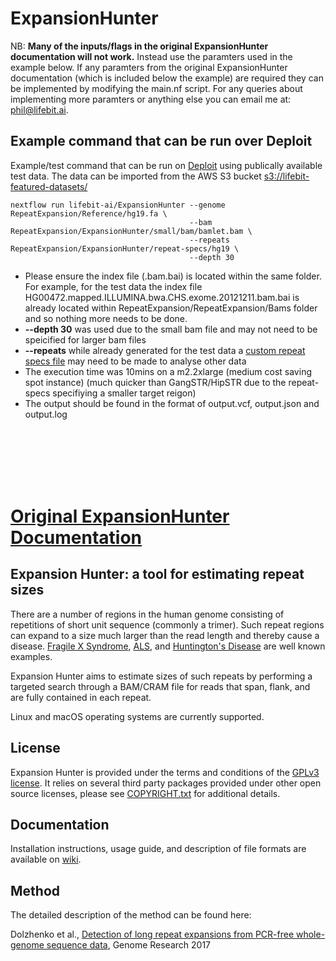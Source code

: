 # ExpansionHunter

NB: **Many of the inputs/flags in the original ExpansionHunter documentation will not work.** Instead use the paramters used in the example below. If any paramters from the original ExpansionHunter documentation (which is included below the example) are required they can be implemented by modifying the main.nf script. For any queries about implementing more paramters or anything else you can email me at: phil@lifebit.ai.

## Example command that can be run over Deploit
Example/test command that can be run on [Deploit](https://deploit.lifebit.ai/) using publically available test data. The data can be imported from the AWS S3 bucket [s3://lifebit-featured-datasets/](https://s3.console.aws.amazon.com/s3/buckets/lifebit-featured-datasets/pipelines/RepeatExpansion/?region=eu-west-1&tab=overview) 
```        
nextflow run lifebit-ai/ExpansionHunter --genome RepeatExpansion/Reference/hg19.fa \
                                        --bam RepeatExpansion/ExpansionHunter/small/bam/bamlet.bam \
                                        --repeats RepeatExpansion/ExpansionHunter/repeat-specs/hg19 \
                                        --depth 30
```

* Please ensure the index file (.bam.bai) is located within the same folder. For example, for the test data the index file HG00472.mapped.ILLUMINA.bwa.CHS.exome.20121211.bam.bai is already located within RepeatExpansion/RepeatExpansion/Bams folder and so nothing more needs to be done.
* **--depth 30** was used due to the small bam file and may not need to be speicified for larger bam files
* **--repeats** while already generated for the test data a [custom repeat specs file](https://github.com/Illumina/ExpansionHunter/wiki/Inputs) may need to be made to analyse other data
* The execution time was 10mins on a m2.2xlarge (medium cost saving spot instance) (much quicker than GangSTR/HipSTR due to the repeat-specs specifiying a smaller target reigon)
* The output should be found in the format of output.vcf, output.json and output.log 

<br />
<br />
<br />
<br />
<br />



# [Original ExpansionHunter Documentation](https://github.com/Illumina/ExpansionHunter/wiki)

Expansion Hunter: a tool for estimating repeat sizes
----------------------------------------------------

There are a number of regions in the human genome consisting of repetitions of short unit sequence (commonly a trimer). Such repeat regions can expand to a size much larger than the read length and thereby cause a disease. [Fragile X Syndrome](https://en.wikipedia.org/wiki/Fragile_X_syndrome), [ALS](https://en.wikipedia.org/wiki/Amyotrophic_lateral_sclerosis), and [Huntington's Disease](https://en.wikipedia.org/wiki/Huntington%27s_disease) are well known examples.

Expansion Hunter aims to estimate sizes of such repeats by performing a targeted search through a BAM/CRAM file for reads that span, flank, and are fully contained in each repeat.

Linux and macOS operating systems are currently supported.

License
-------

Expansion Hunter is provided under the terms and conditions of the [GPLv3 license](LICENSE.txt). It relies on several third party packages provided under other open source licenses, please see [COPYRIGHT.txt](COPYRIGHT.txt) for additional details.

Documentation
-------------

Installation instructions, usage guide, and description of file formats are available on [wiki](https://github.com/Illumina/ExpansionHunter/wiki).


Method
------

The detailed description of the method can be found here:

Dolzhenko et al., [Detection of long repeat expansions from PCR-free whole-genome sequence data](http://genome.cshlp.org/content/27/11/1895), Genome Research 2017

